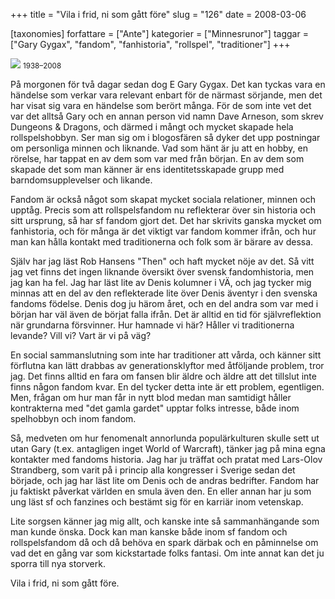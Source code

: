 +++
title = "Vila i frid, ni som gått före"
slug = "126"
date = 2008-03-06

[taxonomies]
forfattare = ["Ante"]
kategorier = ["Minnesrunor"]
taggar = ["Gary Gygax", "fandom", "fanhistoria", "rollspel", "traditioner"]
+++

<img src="http://rpg.drivethrustuff.com/images/GaryGygax.jpg" />
<small>1938–2008</small>

På morgonen för två dagar sedan dog E Gary Gygax. Det kan tyckas vara en händelse som verkar vara relevant enbart för de närmast sörjande, men det har visat sig vara en händelse som berört många. För de som inte vet det var det alltså Gary och en annan person vid namn Dave Arneson, som skrev Dungeons &amp; Dragons, och därmed i mångt och mycket skapade hela rollspelshobbyn. Ser man sig om i blogosfären så dyker det upp postningar om personliga minnen och liknande. Vad som hänt är ju att en hobby, en rörelse, har tappat en av dem som var med från början. En av dem som skapade det som man känner är ens identitetsskapade grupp med barndomsupplevelser och likande.

Fandom är också något som skapat mycket sociala relationer, minnen och upptåg. Precis som att rollspelsfandom nu reflekterar över sin historia och sitt ursprung, så har sf fandom gjort det. Det har skrivits ganska mycket om fanhistoria, och för många är det viktigt var fandom kommer ifrån, och hur man kan hålla kontakt med traditionerna och folk som är bärare av dessa.

Själv har jag läst Rob Hansens "Then" och haft mycket nöje av det. Så vitt jag vet finns det ingen liknande översikt över svensk fandomhistoria, men jag kan ha fel. Jag har läst lite av Denis kolumner i VÄ, och jag tycker mig minnas att en del av den reflekterade lite över Denis äventyr i den svenska fandoms födelse. Denis dog ju härom året, och en del andra som var med i början har väl även de börjat falla ifrån. Det är alltid en tid för självreflektion när grundarna försvinner. Hur hamnade vi här? Håller vi traditionerna levande? Vill vi? Vart är vi på väg?

En social sammanslutning som inte har traditioner att vårda, och känner sitt förflutna kan lätt drabbas av generationsklyftor med åtföljande problem, tror jag. Det finns alltid en fara om fansen blir äldre och äldre att det tillslut inte finns någon fandom kvar. En del tycker detta inte är ett problem, egentligen. Men, frågan om hur man får in nytt blod medan man samtidigt håller kontrakterna med "det gamla gardet" upptar folks intresse, både inom spelhobbyn och inom fandom.

Så, medveten om hur fenomenalt annorlunda populärkulturen skulle sett ut utan Gary (t.ex. antagligen inget World of Warcraft), tänker jag på mina egna kontakter med fandoms historia. Jag har ju träffat och pratat med Lars-Olov Strandberg, som varit på i princip alla kongresser i Sverige sedan det började, och jag har läst lite om Denis och de andras bedrifter. Fandom har ju faktiskt påverkat världen en smula även den. En eller annan har ju som ung läst sf och fanzines och bestämt sig för en karriär inom vetenskap.

Lite sorgsen känner jag mig allt, och kanske inte så sammanhängande som man kunde önska. Dock kan man kanske både inom sf fandom och rollspelsfandom då och då behöva en spark därbak och en påminnelse om vad det en gång var som kickstartade folks fantasi. Om inte annat kan det ju sporra till nya storverk.

Vila i frid, ni som gått före.
